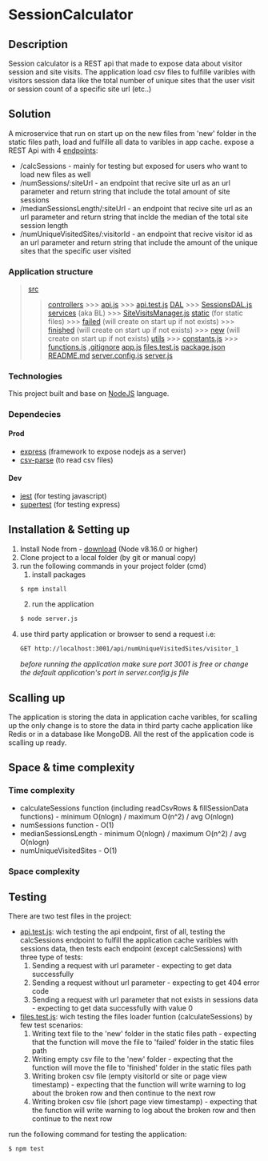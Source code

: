 # SessionCalculator
## Description
Session calculator is a REST api that made to expose data about visitor session and site visits.
The application load csv files to fulfille varibles with visitors session data like the total number of unique sites that the user visit or session count of a specific site url (etc..)

## Solution
A microservice that run on start up on the new files from 'new' folder in the static files path, load and fulfille all data to varibles in app cache.
expose a REST Api with 4 [endpoints](src/controllers/api.js):
- /calcSessions - mainly for testing but exposed for users who want to load new files as well
- /numSessions/:siteUrl - an endpoint that recive site url as an url parameter and return string that include the total amount of site sessions
- /medianSessionsLength/:siteUrl - an endpoint that recive site url as an url parameter and return string that inclde the median of the total site session length
- /numUniqueVisitedSites/:visitorId - an endpoint that recive visitor id as an url parameter and return string that include the amount of the unique sites that the specific user visited

### Application structure
 > [src](./src)
   >> [controllers](./src/controllers)
        >>> [api.js](./src/controllers/api.js)
        >>> [api.test.js](./src/controllers/api.test.js)
   >> [DAL](./src/DAL)
        >>> [SessionsDAL.js](./src/DAL/SessionsDAL.js)
   >> [services](./src/services) (aka BL)
        >>> [SiteVisitsManager.js](./src/services/SiteVisitsManager.js)
   >> [static](./src/static) (for static files)
        >>> [failed](./src/static/failed) (will create on start up if not exists)
        >>> [finished](./src/static/finished) (will create on start up if not exists)
        >>> [new](./src/static/new) (will create on start up if not exists)
   >> [utils](./src/utils)
        >>> [constants.js](./src/utils/constants.js)
        >>> [functions.js](./src/utils/functions.js)
 > [.gitignore](./.gitignore)
 > [app.js](./app.js)
 > [files.test.js](./files.test.js)
 > [package.json](./package.json)
 > [README.md](./README.md)
 > [server.config.js](./server.config.js)
 > [server.js](./server.js)

### Technologies
This project built and base on [NodeJS](https://nodejs.org/en/) language.

### Dependecies
#### Prod
* [express](https://expressjs.com/) (framework to expose nodejs as a server)
* [csv-parse](https://www.npmjs.com/package/csv-parser) (to read csv files)

#### Dev
* [jest](https://jestjs.io/) (for testing javascript)
* [supertest](https://www.npmjs.com/package/supertest) (for testing express)

## Installation & Setting up
1. Install Node from - [download](https://nodejs.org/en/download/) (Node v8.16.0 or higher)
2. Clone project to a local folder (by git or manual copy)
3. run the following commands in your project folder (cmd)
    1. install packages
    ```bash
    $ npm install
    ```
    2. run the application
    ```bash
    $ node server.js
    ```
4. use third party application or browser to send a request i.e:
    ```bash
    GET http://localhost:3001/api/numUniqueVisitedSites/visitor_1 
    ```
    _before running the application make sure port 3001 is free or change the default application's port in server.config.js file_

## Scalling up
The application is storing the data in application cache varibles, for scalling up the only change is to store the data in third party cache application like Redis or in a database like MongoDB.
All the rest of the application code is scalling up ready.

## Space & time complexity
### Time complexity
* calculateSessions function (including readCsvRows & fillSessionData functions) - minimum O(nlogn) / maximum O(n^2) / avg O(nlogn)
* numSessions function - O(1)
* medianSessionsLength - minimum O(nlogn) / maximum O(n^2) / avg O(nlogn)
* numUniqueVisitedSites - O(1)

### Space complexity

## Testing
There are two test files in the project:
- [api.test.js](./src/controllers/api.test.js): wich testing the api endpoint, first of all, testing the calcSessions endpoint to fulfill the application cache varibles with sessions data, then tests each endpoint (except calcSessions) with three type of tests:
    1. Sending a request with url parameter - expecting to get data successfully
    2. Sending a request without url parameter - expecting to get 404 error code
    3. Sending a request with url parameter that not exists in sessions data - expecting to get data successfully with value 0
- [files.test.js](./files.test.js): wich testing the files loader funtion (calculateSessions) by few test scenarios:
    1. Writing text file to the 'new' folder in the static files path - expecting that the function will move the file to 'failed' folder in the static files path
    2. Writing empty csv file to the 'new' folder - expecting that the function will move the file to 'finished' folder in the static files path
    3. Writing broken csv file (empty visitorId or site or page view timestamp) - expecting that the function will write warning to log about the broken row and then continue to the next row
    4. Writing broken csv file (short page view timestamp) - expecting that the function will write warning to log about the broken row and then continue to the next row


run the following command for testing the application:
```bash
$ npm test
```
